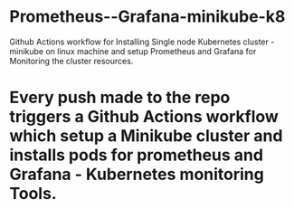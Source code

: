 # Prometheus--Grafana-minikube-k8
Github Actions workflow for Installing Single node Kubernetes cluster - minikube on linux machine and setup Prometheus and Grafana for Monitoring the cluster resources.

# Every push made to the repo triggers a Github Actions workflow which setup a Minikube cluster and installs pods for prometheus and Grafana - Kubernetes monitoring Tools.
